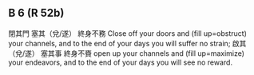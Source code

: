 ## B 6 (R 52b)

閉其門
塞其（兌/遂）
終身不務
Close off your doors
and (fill up=obstruct) your channels,
and to the end of your days you will suffer no strain;
啟其（兌/遂）
塞其事
終身不賚
open up your channels
and (fill up=maximize) your endeavors,
and to the end of your days you will see no reward.
